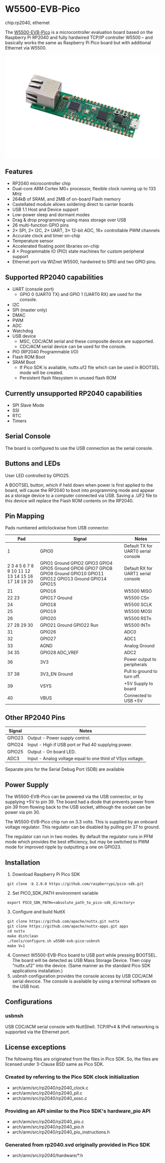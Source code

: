 # W5500-EVB-Pico

<div class="tags">

chip:rp2040, ethernet

</div>

The
[W5500-EVB-Pico](https://docs.wiznet.io/Product/iEthernet/W5500/w5500-evb-pico/)
is a microcontroller evaluation board based on the Raspberry Pi RP2040
and fully hardwired TCP/IP controller W5500 – and basically works the
same as Raspberry Pi Pico board but with additional Ethernet via W5500.

![](W5500-EVB-Pico.png)

## Features

  - RP2040 microcontroller chip
  - Dual-core ARM Cortex M0+ processor, flexible clock running up to 133
    MHz
  - 264kB of SRAM, and 2MB of on-board Flash memory
  - Castellated module allows soldering direct to carrier boards
  - USB 1.1 Host and Device support
  - Low-power sleep and dormant modes
  - Drag & drop programming using mass storage over USB
  - 26 multi-function GPIO pins
  - 2× SPI, 2× I2C, 2× UART, 3× 12-bit ADC, 16× controllable PWM
    channels
  - Accurate clock and timer on-chip
  - Temperature sensor
  - Accelerated floating point libraries on-chip
  - 8 × Programmable IO (PIO) state machines for custom peripheral
    support
  - Ethernet port via WIZnet W5500, hardwired to SPI0 and two GPIO pins.

## Supported RP2040 capabilities

  - UART (console port)
      - GPIO 0 (UART0 TX) and GPIO 1 (UART0 RX) are used for the
        console.
  - I2C
  - SPI (master only)
  - DMAC
  - PWM
  - ADC
  - Watchdog
  - USB device
      - MSC, CDC/ACM serial and these composite device are supported.
      - CDC/ACM serial device can be used for the console.
  - PIO (RP2040 Programmable I/O)
  - Flash ROM Boot
  - SRAM Boot
      - If Pico SDK is available, nuttx.uf2 file which can be used in
        BOOTSEL mode will be created.
      - Persistent flash filesystem in unused flash ROM

## Currently unsupported RP2040 capabilities

  - SPI Slave Mode
  - SSI
  - RTC
  - Timers

## Serial Console

The board is configured to use the USB connection as the serial console.

## Buttons and LEDs

User LED controlled by GPIO25.

A BOOTSEL button, which if held down when power is first applied to the
board, will cause the RP2040 to boot into programming mode and appear as
a storage device to a computer connected via USB. Saving a .UF2 file to
this device will replace the Flash ROM contents on the RP2040.

## Pin Mapping

Pads numbered anticlockwise from USB connector.

| Pad                                              | Signal                                                                                                                      | Notes                               |
| ------------------------------------------------ | --------------------------------------------------------------------------------------------------------------------------- | ----------------------------------- |
| 1                                                | GPIO0                                                                                                                       | Default TX for UART0 serial console |
| 2 3 4 5 6 7 8 9 10 11 12 13 14 15 16 17 18 19 20 | GPIO1 Ground GPIO2 GPIO3 GPIO4 GPIO5 Ground GPIO6 GPIO7 GPIO8 GPIO9 Ground GPIO10 GPIO11 GPIO12 GPIO13 Ground GPIO14 GPIO15 | Default RX for UART1 serial console |
| 21                                               | GPIO16                                                                                                                      | W5500 MISO                          |
| 22 23                                            | GPIO17 Ground                                                                                                               | W5500 CSn                           |
| 24                                               | GPIO18                                                                                                                      | W5500 SCLK                          |
| 25                                               | GPIO19                                                                                                                      | W5500 MOSI                          |
| 26                                               | GPIO20                                                                                                                      | W5500 RSTn                          |
| 27 28 29 30                                      | GPIO21 Ground GPIO22 Run                                                                                                    | W5500 INTn                          |
| 31                                               | GPIO26                                                                                                                      | ADC0                                |
| 32                                               | GPIO27                                                                                                                      | ADC1                                |
| 33                                               | AGND                                                                                                                        | Analog Ground                       |
| 34 35                                            | GPIO28 ADC\_VREF                                                                                                            | ADC2                                |
| 36                                               | 3V3                                                                                                                         | Power output to peripherals         |
| 37 38                                            | 3V3\_EN Ground                                                                                                              | Pull to ground to turn off.         |
| 39                                               | VSYS                                                                                                                        | \+5V Supply to board                |
| 40                                               | VBUS                                                                                                                        | Connected to USB +5V                |

## Other RP2040 Pins

| Signal | Notes                                                      |
| ------ | ---------------------------------------------------------- |
| GPIO23 | Output - Power supply control.                             |
| GPIO24 | Input - High if USB port or Pad 40 supplying power.        |
| GPIO25 | Output - On board LED.                                     |
| ADC3   | Input - Analog voltage equal to one third of VSys voltage. |

Separate pins for the Serial Debug Port (SDB) are available

## Power Supply

The W5500-EVB-Pico can be powered via the USB connector, or by supplying
+5V to pin 39. The board had a diode that prevents power from pin 39
from flowing back to the USB socket, although the socket can be power
via pin 30.

The W5500-EVB-Pico chip run on 3.3 volts. This is supplied by an onboard
voltage regulator. This regulator can be disabled by pulling pin 37 to
ground.

The regulator can run in two modes. By default the regulator runs in PFM
mode which provides the best efficiency, but may be switched to PWM mode
for improved ripple by outputting a one on GPIO23.

## Installation

1.  Download Raspberry Pi Pico SDK

<!-- end list -->

     git clone -b 2.0.0 https://github.com/raspberrypi/pico-sdk.git

2.  Set PICO\_SDK\_PATH environment variable

<!-- end list -->

     export PICO_SDK_PATH=<absolute_path_to_pico-sdk_directory>

3.  Configure and build NuttX

<!-- end list -->

     git clone https://github.com/apache/nuttx.git nuttx
     git clone https://github.com/apache/nuttx-apps.git apps
     cd nuttx
     make distclean
     ./tools/configure.sh w5500-evb-pico:usbnsh
     make V=1

4.  Connect W5500-EVB-Pico board to USB port while pressing BOOTSEL. The
    board will be detected as USB Mass Storage Device. Then copy
    "nuttx.uf2" into the device. (Same manner as the standard Pico SDK
    applications installation.)
5.  <span class="title-ref">usbnsh</span> configuration provides the
    console access by USB CDC/ACM serial devcice. The console is
    available by using a terminal software on the USB host.

## Configurations

### usbnsh

USB CDC/ACM serial console with NuttShell. TCP/IPv4 & IPv6 networking is
supported via the Ethernet port.

## License exceptions

The following files are originated from the files in Pico SDK. So, the
files are licensed under 3-Clause BSD same as Pico SDK.

### Created by referring to the Pico SDK clock initialization

  - arch/arm/src/rp2040/rp2040\_clock.c
  - arch/arm/src/rp2040/rp2040\_pll.c
  - arch/arm/src/rp2040/rp2040\_xosc.c

### Providing an API similar to the Pico SDK's hardware\_pio API

  - arch/arm/src/rp2040/rp2040\_pio.c
  - arch/arm/src/rp2040/rp2040\_pio.h
  - arch/arm/src/rp2040/rp2040\_pio\_instructions.h

### Generated from rp2040.svd originally provided in Pico SDK

  - arch/arm/src/rp2040/hardware/\*.h
